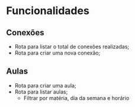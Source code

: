 # Funcionalidades

## Conexões

- Rota para listar o total de conexões realizadas;
- Rota para criar uma nova conexão;


## Aulas

- Rota para criar uma aula;
- Rota para listar aulas;
    - Filtrar por matéria, dia da semana e horário
